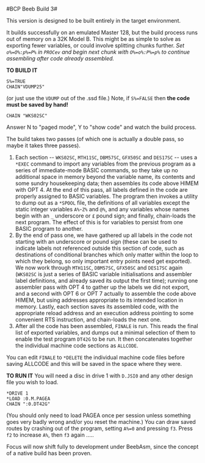 #BCP Beeb Build 3#

This version is designed to be built entirely in the target environment.

It builds successfully on an emulated Master 128, but the build process runs out of memory on a 32K Model B.  This might be as simple to solve as exporting
fewer variables, or could involve splitting chunks further.  _Set `o%=O%:p%=P%` in `PROCev` and begin next chunk with `O%=o%:P%=p%` to continue assembling_
_after code already assembled._

**TO BUILD IT**
```
S%=TRUE
CHAIN"VDUMP25"
```
(or just use the `VDUMP` out of the .ssd file.)  Note, if `S%=FALSE` then **the code must be saved by hand!**
```
CHAIN "WKS02SC"
```
Answer N to "paged mode", Y to "show code" and watch the build process.

The build takes two passes  (of which one is actually a double pass, so maybe it takes three passes).
1.  Each section -- `WKS02SC`, `MTH11SC`, `DBM57SC`, `GFX50SC` and `DES17SC` -- uses a `*EXEC` command to import any variables from the previous program
as a series of immediate-mode BASIC commands, so they take up no additional space in memory beyond the variable name, its contents and some sundry
housekeeping data; then assembles its code above HIMEM with OPT 4.  At the end of this pass, all labels defined in the code are properly assigned to
BASIC variables.  The program then invokes a utility to dump out as a `*SPOOL` file, the definitions of all variables except the static integer variables
`A%`-`Z%` and `@%`, and any variables whose names begin with an `_` underscore or `£` pound sign; and finally, chain-loads the next program.  The effect
of this is for variables to persist from one BASIC program to another.
2.  By the end of pass one, we have gathered up all labels in the code not starting with an underscore or pound sign  (these can be used to indicate
labels not referenced outside this section of code, such as destinations of conditional branches which only matter within the loop to which they belong,
so only important entry points need get exported).  We now work through `MTH11SC`, `DBM57SC`, `GFX50SC` and `DES17SC` again  (`WKS02SC` is just a series
of BASIC variable initialisations and assembler label definitions, and already saved its output the first time); running one assembler pass with OPT 4
to gather up the labels we did not export, and a second with OPT 6 or OPT 7 actually to assemble the code above HIMEM, but using addresses appropriate to
its intended location in memory.  Lastly, each section saves its assembled code, with the appropriate reload address and an execution address pointing to
some convenient RTS instruction, and chain-loads the next one.
3.  After all the code has been assembled, `FINALE` is run.  This reads the final list of exported variables, and dumps out a minimal selection of
them to enable the test program `DT42G` to be run.  It then concatenates together the individual machine code sections as `ALLCODE`.

You can edit `FINALE` to `*DELETE` the individual machine code files before saving ALLCODE and this will be saved in the space where they were.

**TO RUN IT**
You will need a disc in drive 1 with `D.JSI0` and any other design file you wish to load.
```
*DRIVE 1
*LOAD :0.M.PAGEA
CHAIN ":0.DT42G"
```
(You should only need to load PAGEA once per session unless something goes very badly wrong and/or you reset the machine.)
You can draw saved routes by crashing out of the program, setting `A%=0` and pressing `f3`.  Press `f2` to increase `A%`, then `f3` again .....


Focus will now shift fully to development under BeebAsm, since the concept of a native build has been proven.  
